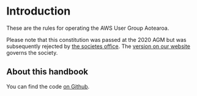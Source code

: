 # Introduction

These are the rules for operating the AWS User Group Aotearoa.

Please note that this constitution was passed at the 2020 AGM but was subsequently rejected by [the
societes office](https://www.nzbn.govt.nz/mynzbn/nzbndetails/9429047670457?sw=amazon%20web%20services).
The [version on our website](https://www.awsug.nz/constitution) governs the society.
## About this handbook

You can find the code [on Github](https://github.com/aws-user-group-nz/handbook).
